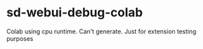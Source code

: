 # sd-webui-debug-colab
Colab using cpu runtime. Can't generate. Just for extension testing purposes
